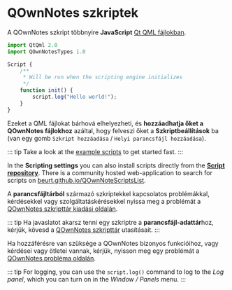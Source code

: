 # QOwnNotes szkriptek

A QOwnNotes szkript többnyire **JavaScript** [Qt QML fájlokban](https://doc.qt.io/qt-5/qtqml-index.html).

```js
import QtQml 2.0
import QOwnNotesTypes 1.0

Script {
    /**
     * Will be run when the scripting engine initializes
     */
    function init() {
        script.log("Hello world!");
    }
}
```

Ezeket a QML fájlokat bárhová elhelyezheti, és **hozzáadhatja őket a QOwnNotes fájlokhoz** azáltal, hogy felveszi őket a **Szkriptbeállítások** ba (van egy gomb `Szkript hozzáadása` / `Helyi parancsfájl hozzáadása`).

::: tip
Take a look at the [example scripts](https://github.com/pbek/QOwnNotes/blob/main/docs/scripting/examples) to get started fast.
:::

In the **Scripting settings** you can also install scripts directly from the [**Script repository**](https://github.com/qownnotes/scripts). There is a community hosted web-application to search for scripts on [beurt.github.io/QOwnNoteScriptsList](https://beurt.github.io/QOwnNoteScriptsList/).

A **parancsfájltárból** származó szkriptekkel kapcsolatos problémákkal, kérdésekkel vagy szolgáltatáskérésekkel nyissa meg a problémát a [QOwnNotes szkripttár kiadási oldalán](https://github.com/qownnotes/scripts/issues).

::: tip
Ha javaslatot akarsz tenni egy szkriptre a **parancsfájl-adattár**hoz, kérjük, kövesd a [QOwnNotes szkripttár](https://github.com/qownnotes/scripts) utasításait.
:::

Ha hozzáférésre van szüksége a QOwnNotes bizonyos funkcióihoz, vagy kérdései vagy ötletei vannak, kérjük, nyisson meg egy problémát a [QOwnNotes probléma oldalán](https://github.com/pbek/QOwnNotes/issues).

::: tip
For logging, you can use the `script.log()` command to log to the *Log panel*, which you can turn on in the *Window / Panels* menu.
:::
